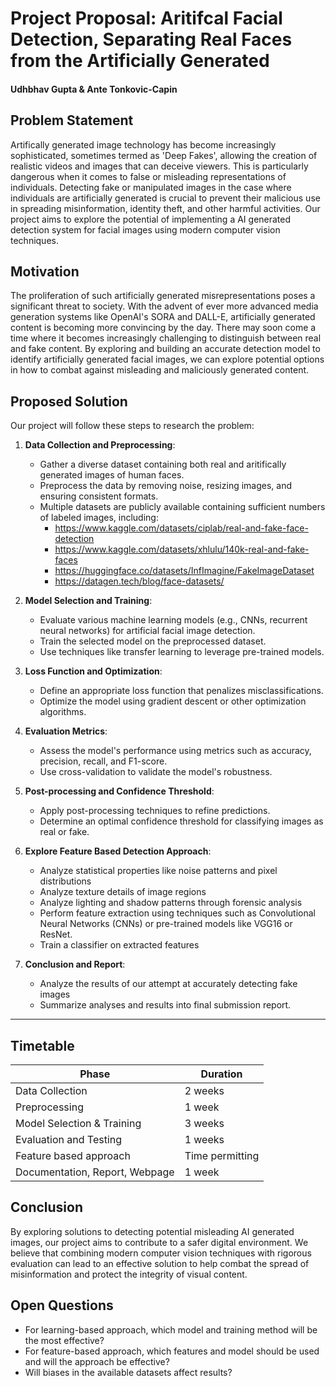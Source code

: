# Project Proposal: Aritifcal Facial Detection, Separating Real Faces from the Artificially Generated
#### Udhbhav Gupta & Ante Tonkovic-Capin

## Problem Statement
Artifically generated image technology has become increasingly sophisticated, sometimes termed as 'Deep Fakes', allowing the creation of realistic videos and images that can deceive viewers. This is particularly dangerous when it comes to false or misleading representations of individuals. Detecting fake or manipulated images in the case where individuals are artificially generated is crucial to prevent their malicious use in spreading misinformation, identity theft, and other harmful activities. Our project aims to explore the potential of implementing a AI generated detection system for facial images using modern computer vision techniques.

## Motivation
The proliferation of such artificially generated misrepresentations poses a significant threat to society. With the advent of ever more advanced media generation systems like OpenAI's SORA and DALL-E, artificially generated content is becoming more convincing by the day. There may soon come a time where it becomes increasingly challenging to distinguish between real and fake content. By exploring and building an accurate detection model to identify artificially generated facial images, we can explore potential options in how to combat against misleading and maliciously generated content.

## Proposed Solution
Our project will follow these steps to research the problem:

1. **Data Collection and Preprocessing**:
   - Gather a diverse dataset containing both real and aritifically generated images of human faces.
   - Preprocess the data by removing noise, resizing images, and ensuring consistent formats.
   - Multiple datasets are publicly available containing sufficient numbers of labeled images, including:
      - https://www.kaggle.com/datasets/ciplab/real-and-fake-face-detection
      - https://www.kaggle.com/datasets/xhlulu/140k-real-and-fake-faces
      - https://huggingface.co/datasets/InfImagine/FakeImageDataset
      - https://datagen.tech/blog/face-datasets/

2. **Model Selection and Training**:
   - Evaluate various machine learning models (e.g., CNNs, recurrent neural networks) for artificial facial image detection.
   - Train the selected model on the preprocessed dataset.
   - Use techniques like transfer learning to leverage pre-trained models.

3. **Loss Function and Optimization**:
   - Define an appropriate loss function that penalizes misclassifications.
   - Optimize the model using gradient descent or other optimization algorithms.

4. **Evaluation Metrics**:
   - Assess the model's performance using metrics such as accuracy, precision, recall, and F1-score.
   - Use cross-validation to validate the model's robustness.

5. **Post-processing and Confidence Threshold**:
   - Apply post-processing techniques to refine predictions.
   - Determine an optimal confidence threshold for classifying images as real or fake.

6. **Explore Feature Based Detection Approach**:
   - Analyze statistical properties like noise patterns and pixel distributions
   - Analyze texture details of image regions
   - Analyze lighting and shadow patterns through forensic analysis
   - Perform feature extraction using techniques such as Convolutional Neural Networks (CNNs) or pre-trained models like VGG16 or ResNet.
   - Train a classifier on extracted features

7. **Conclusion and Report**:
   - Analyze the results of our attempt at accurately detecting fake images
   - Summarize analyses and results into final submission report.

---

## Timetable
| **Phase**                | **Duration** |
|--------------------------|--------------|
| Data Collection                   | 2 weeks      |
| Preprocessing                     | 1 week       |
| Model Selection & Training        | 3 weeks      |
| Evaluation and Testing            | 1 weeks      |
|Feature based approach             | Time permitting |
| Documentation, Report, Webpage    | 1 week       |

## Conclusion
By exploring solutions to detecting potential misleading AI generated images, our project aims to contribute to a safer digital environment. We believe that combining modern computer vision techniques with rigorous evaluation can lead to an effective solution to help combat the spread of misinformation and protect the integrity of visual content.

## Open Questions
- For learning-based approach, which model and training method will be the most effective?
- For feature-based approach, which features and model should be used and will the approach be effective?
- Will biases in the available datasets affect results?


